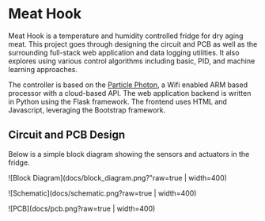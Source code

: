 # Meat Hook
Meat Hook is a temperature and humidity controlled fridge for dry aging meat.
This project goes through designing the circuit and PCB as well as the surrounding full-stack web application and data 
logging utilities. It also explores using various control algorithms including basic, PID, and machine learning approaches.

The controller is based on the [Particle Photon](http://www.particle.io), a Wifi enabled ARM based processor with a cloud-based API. 
The web application backend is written in Python using the Flask framework. The frontend uses HTML and Javascript, leveraging the Bootstrap framework.

## Circuit and PCB Design
Below is a simple block diagram showing the sensors and actuators in the fridge.

![Block Diagram](docs/block_diagram.png?"raw=true | width=400)

![Schematic](docs/schematic.png?raw=true | width=400)

![PCB](docs/pcb.png?raw=true | width=400)
